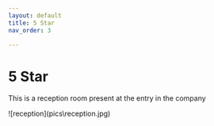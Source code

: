 ```yaml
---
layout: default
title: 5 Star
nav_order: 3

---
```

# 5 Star
<p>This is a reception room present at the entry in the company</p>
![reception](pics\reception.jpg)

